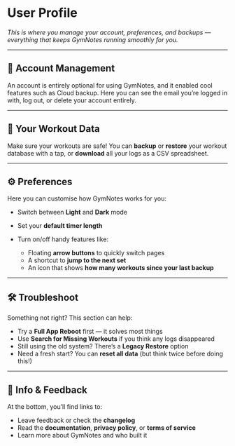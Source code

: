 # User Profile

_This is where you manage your account, preferences, and backups — everything that keeps GymNotes running smoothly for you._

---

## 🔐 Account Management

An account is entirely optional for using GymNotes, and it enabled cool features such as Cloud backup. Here you can see the email you’re logged in with, log out, or delete your account entirely.

---

## 💾 Your Workout Data

Make sure your workouts are safe!
You can **backup** or **restore** your workout database with a tap, or **download** all your logs as a CSV spreadsheet.

---

## ⚙️ Preferences

Here you can customise how GymNotes works for you:

- Switch between **Light** and **Dark** mode
- Set your **default timer length**
- Turn on/off handy features like:

  - Floating **arrow buttons** to quickly switch pages
  - A shortcut to **jump to the next set**
  - An icon that shows **how many workouts since your last backup**

---

## 🛠 Troubleshoot

Something not right? This section can help:

- Try a **Full App Reboot** first — it solves most things
- Use **Search for Missing Workouts** if you think any logs disappeared
- Still using the old system? There’s a **Legacy Restore** option
- Need a fresh start? You can **reset all data** (but think twice before doing this!)

---

## 📣 Info & Feedback

At the bottom, you’ll find links to:

- Leave feedback or check the **changelog**
- Read the **documentation**, **privacy policy**, or **terms of service**
- Learn more about GymNotes and who built it